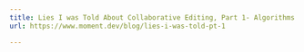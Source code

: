 ```yaml
---
title: Lies I was Told About Collaborative Editing, Part 1- Algorithms for offline editing
url: https://www.moment.dev/blog/lies-i-was-told-pt-1

---
```

